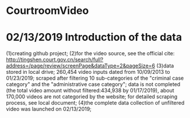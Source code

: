 # CourtroomVideo
# 02/13/2019 Introduction of the data
(1)creating github project; 
(2)for the video source, see the official cite: http://tingshen.court.gov.cn/search/full?address=/page/review/screenPage&dataType=2&pageSize=6
(3)data stored in local drive; 260,454 video inputs dated from 10/09/2013 to 01/23/2019; scraped after filtering 10 sub-categories of the "criminal case category" and the "administrative case category"; data is not completed (the total video amount without filtered:434,938 by 01/17/2019), about 170,000 videos are not categoried by the website; for detailed scraping process, see local document; 
(4)the complete data collection of unfiltered video was launched on 02/13/2019; 
